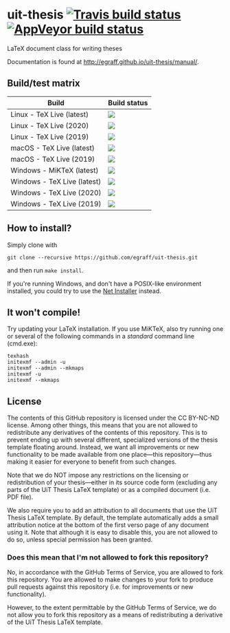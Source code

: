 uit-thesis [![Travis build status][travis-badge]][travis-url] [![AppVeyor build status][appveyor-badge]][appveyor-url]
==========

[travis-badge]: https://travis-ci.org/egraff/uit-thesis.svg?branch=master
[travis-url]: https://travis-ci.org/egraff/uit-thesis
[cirrus-badge]: https://api.cirrus-ci.com/github/egraff/uit-thesis.svg?branch=master
[cirrus-url]: https://cirrus-ci.com/github/egraff/uit-thesis
[appveyor-badge]: https://ci.appveyor.com/api/projects/status/geocvslth4hd2xl2/branch/master?svg=true
[appveyor-url]: https://ci.appveyor.com/project/egraff/uit-thesis/branch/master

LaTeX document class for writing theses

Documentation is found at http://egraff.github.io/uit-thesis/manual/.

Build/test matrix
--

| Build                       | Build status                                       |
| --------------------------- | -------------------------------------------------- |
| Linux - TeX Live (latest)   | [![][travis-linux-tl-latest-badge]](#)             |
| Linux - TeX Live (2020)     | [![][cirrus-linux-tl-2020-badge]][cirrus-url]      |
| Linux - TeX Live (2019)     | [![][cirrus-linux-tl-2019-badge]][cirrus-url]      |
| macOS - TeX Live (latest)   | [![][travis-macos-tl-latest-badge]](#)             |
| macOS - TeX Live (2019)     | [![][travis-macos-tl-2019-badge]](#)               |
| Windows - MiKTeX (latest)   | [![][appveyor-miktex-latest-badge]](#)             |
| Windows - TeX Live (latest) | [![][appveyor-texlive-latest-badge]](#)            |
| Windows - TeX Live (2020)   | [![][appveyor-texlive-2020-badge]](#)              |
| Windows - TeX Live (2019)   | [![][appveyor-texlive-2019-badge]](#)              |

[travis-linux-tl-latest-badge]: https://travis-matrix-badges.herokuapp.com/repos/egraff/uit-thesis/branches/master/1
[travis-macos-tl-latest-badge]: https://travis-matrix-badges.herokuapp.com/repos/egraff/uit-thesis/branches/master/2
[travis-macos-tl-2019-badge]: https://travis-matrix-badges.herokuapp.com/repos/egraff/uit-thesis/branches/master/3

[cirrus-linux-tl-2020-badge]: https://api.cirrus-ci.com/github/egraff/uit-thesis.svg?task=Linux%20-%20TeX%20Live%202020
[cirrus-linux-tl-2019-badge]: https://api.cirrus-ci.com/github/egraff/uit-thesis.svg?task=Linux%20-%20TeX%20Live%202019

[appveyor-miktex-latest-badge]: https://appveyor-matrix-badges.herokuapp.com/repos/egraff/uit-thesis/branch/master/1
[appveyor-texlive-latest-badge]: https://appveyor-matrix-badges.herokuapp.com/repos/egraff/uit-thesis/branch/master/2
[appveyor-texlive-2020-badge]: https://appveyor-matrix-badges.herokuapp.com/repos/egraff/uit-thesis/branch/master/3
[appveyor-texlive-2019-badge]: https://appveyor-matrix-badges.herokuapp.com/repos/egraff/uit-thesis/branch/master/4

How to install?
--
Simply clone with
```
git clone --recursive https://github.com/egraff/uit-thesis.git
```
and then run ``make install``.

If you're running Windows, and don't have a POSIX-like environment installed, you could try to use the [Net Installer](https://github.com/egraff/uit-thesis-installer/releases/tag/v2.0.1) instead.


It won't compile!
--
Try updating your LaTeX installation. If you use MiKTeX, also try running one or several of the following commands in a *standard* command line (cmd.exe):
```
texhash
initexmf --admin -u
initexmf --admin --mkmaps
initexmf -u
initexmf --mkmaps
```

## License
The contents of this GitHub repository is licensed under the CC BY-NC-ND license.
Among other things, this means that you are not allowed to redistribute any derivatives of the contents of this repository.
This is to prevent ending up with several different, specialized versions of the thesis template floating around.
Instead, we want all improvements or new functionality to be made available from one place—this repository—thus making it easier for everyone to benefit from such changes.

Note that we do NOT impose any restrictions on the licensing or redistribution of your thesis—either in its source code form (excluding any parts of the UiT Thesis LaTeX template) or as a compiled document (i.e. PDF file).

We also require you to add an attribution to all documents that use the UiT Thesis LaTeX template.
By default, the template automatically adds a small attribution notice at the bottom of the first verso page of any document using it.
Note that although it is easy to disable this, you are not allowed to do so, unless special permission has been granted.


### Does this mean that I'm not allowed to fork this repository?

No, in accordance with the GitHub Terms of Service, you are allowed to fork this repository.
You are allowed to make changes to your fork to produce pull requests against this repository (i.e. for improvements or new functionality).

However, to the extent permittable by the GitHub Terms of Service, we do not allow you to fork this repository as a means of redistributing a derivative of the UiT Thesis LaTeX template.
